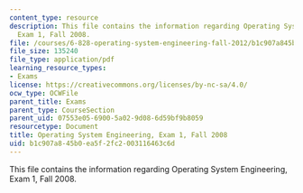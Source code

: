 ```yaml
---
content_type: resource
description: This file contains the information regarding Operating System Engineering,
  Exam 1, Fall 2008.
file: /courses/6-828-operating-system-engineering-fall-2012/b1c907a845b0ea5f2fc2003116463c6d_MIT6_828F12_q08_1.pdf
file_size: 135240
file_type: application/pdf
learning_resource_types:
- Exams
license: https://creativecommons.org/licenses/by-nc-sa/4.0/
ocw_type: OCWFile
parent_title: Exams
parent_type: CourseSection
parent_uid: 07553e05-6900-5a02-9d08-6d59bf9b8059
resourcetype: Document
title: Operating System Engineering, Exam 1, Fall 2008
uid: b1c907a8-45b0-ea5f-2fc2-003116463c6d
---
```

This file contains the information regarding Operating System Engineering, Exam 1, Fall 2008.